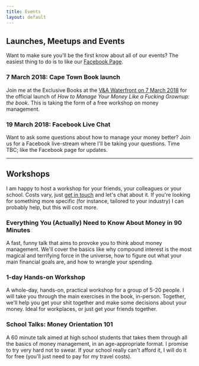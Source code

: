 ```yaml
---
title: Events
layout: default
---
```


## Launches, Meetups and Events

Want to make sure you'll be the first know about all of our events? The easiest thing to do is to like our [Facebook Page](https://www.facebook.com/likeagrownup/).

### 7 March 2018: Cape Town Book launch
Join me at the Exclusive Books at the [V&A Waterfront on 7 March 2018](https://www.facebook.com/events/1449515205157967/) for the official launch of _How to Manage Your Money Like a Fucking Grownup: the book_. This is taking the form of a free workshop on money management.

### 19 March 2018: Facebook Live Chat
Want to ask some questions about how to manage your money better? Join us for a Facebook live-stream where I'll be taking your questions. Time TBC; like the Facebook page for updates.

-----------------------

## Workshops
I am happy to host a workshop for your friends, your colleagues or your school. Costs vary, just [get in touch](/contact.html) and let's chat about it. If you're looking for something more specific (for instance, tailored to your industry) I can probably help, but this will cost more.

### Everything You (Actually) Need to Know About Money in 90 Minutes
A fast, funny talk that aims to provoke you to think about money management. We'll cover the basics like why compound interest is the most magical and terrifying force in the universe, how to figure out what your main financial goals are, and how to wrangle your spending.

### 1-day Hands-on Workshop
A whole-day, hands-on, practical workshop for a group of 5-20 people. I will take you through the main exercises in the book, in-person. Together, we'll help you get your shit together and make some decisions about your money. Ideal for workplaces, or just get your friends together.

### School Talks: Money Orientation 101
A 60 minute talk aimed at high school students that takes them through all the basics of money management, in an age-appropriate format. I promise to try very hard not to swear.
If your school really can't afford it, I will do it for free (you'll just need to pay for my travel costs).
